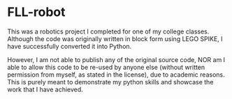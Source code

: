 # FLL-robot
This was a robotics project I completed for one of my college classes. Although the code was originally written in block form using LEGO SPIKE, I have successfully converted it into Python.

However, I am not able to publish any of the original source code, NOR am I able to allow this code to be re-used by anyone else (without written permission from myself, as stated in the license), due to academic reasons. This is purely meant to demonstrate my python skills and showcase the work that I have achieved.
